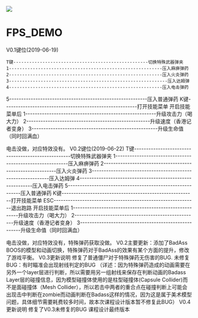 ![](https://img.shields.io/badge/license-GPL3.0-green.svg)
# FPS_DEMO
V0.1键位(2019-06-19)

	T键---------------------------------------------------切换特殊武器弹夹
	1----------------------------------------------------------压入麻痹弹药
	2----------------------------------------------------------压入火炎弹药
	3------------------------------------------------------------压入达姆弹
	4----------------------------------------------------------压入电击弹药
5----------------------------------------------------------压入普通弹药
	K键--------------------------------------------------------打开技能菜单
	开启技能菜单后
	1-------------------------------------------------------升级攻击力（喝大力）
	2----------------------------------------------------升级速度（香港记者变身）
3-----------------------------------------------------升级生命值（同时回满血）

电击没做，对应特效没有。
V0.2键位(2019-06-22)
	T键---------------------------------------------------切换特殊武器弹夹
	1----------------------------------------------------------压入麻痹弹药
	2----------------------------------------------------------压入火炎弹药
	3------------------------------------------------------------压入达姆弹
	4----------------------------------------------------------压入电击弹药
5----------------------------------------------------------压入普通弹药
	K键--------------------------------------------------------打开技能菜单
	ESC------------------------------------------------------------退出跑路
	开启技能菜单后
	1-------------------------------------------------------升级攻击力（喝大力）
	2----------------------------------------------------升级速度（香港记者变身）
3-----------------------------------------------------升级生命值（同时回满血）

电击没做，对应特效没有，特殊弹药获取没做。
	V0.2主要更新：添加了BadAss BOOS的模型和动画切换，特殊弹药对于BadAss的效果有某个方面的提升，修改了游戏平衡。
V0.3更新说明
修复了普通僵尸对于特殊弹药无伤害的BUG.
未修复BUG：有时瞄准会出现射线判定的BUG
（详述：因为特殊弹药造成的动画需要在另外一个layer层进行判断，所以需要用另一组射线来保存在判断动画的Badass Layer层的碰撞信息，因为模型碰撞体使用的是柱型碰撞体(Capsule Collider)而不是面碰撞体（Mesh Collider），所以若击中两者的重合点在碰撞判断上可能会出现击中判断在zombie而动画判断在Badass这样的情况，因为这是属于美术模型问题，具体细节需要耗费较多时间，故本次课程设计版本暂不修复此BUG）
	V0.4更新说明
修复了V0.3未修复的BUG
课程设计最终版本

